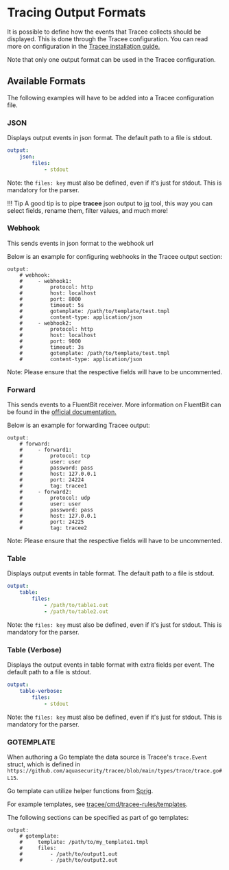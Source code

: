 # Tracing Output Formats

It is possible to define how the events that Tracee collects should be displayed. This is done through the Tracee configuration. You can read more on configuration in the [Tracee installation guide.](../install/index.md)

Note that only one output format can be used in the Tracee configuration.

## Available Formats

The following examples will have to be added into a Tracee configuration file.

### JSON

Displays output events in json format. The default path to a file is stdout.

```yaml
output:
    json:
        files:
            - stdout
```

Note: the `files: key` must also be defined, even if it's just for stdout. This is mandatory for the parser.

!!! Tip
    A good tip is to pipe **tracee** json output to [jq](https://jqlang.github.io/jq/) tool, this way
    you can select fields, rename them, filter values, and much more!

### Webhook

This sends events in json format to the webhook url

Below is an example for configuring webhooks in the Tracee output section:

```
output:
    # webhook:
    #     - webhook1:
    #         protocol: http
    #         host: localhost
    #         port: 8000
    #         timeout: 5s
    #         gotemplate: /path/to/template/test.tmpl
    #         content-type: application/json
    #     - webhook2:
    #         protocol: http
    #         host: localhost
    #         port: 9000
    #         timeout: 3s
    #         gotemplate: /path/to/template/test.tmpl
    #         content-type: application/json
```

Note: Please ensure that the respective fields will have to be uncommented.

### Forward

This sends events to a FluentBit receiver. More information on FluentBit can be found in the [official documentation.](https://fluentbit.io/)

Below is an example for forwarding Tracee output: 

```
output:
    # forward:
    #     - forward1:
    #         protocol: tcp
    #         user: user
    #         password: pass
    #         host: 127.0.0.1
    #         port: 24224
    #         tag: tracee1
    #     - forward2:
    #         protocol: udp
    #         user: user
    #         password: pass
    #         host: 127.0.0.1
    #         port: 24225
    #         tag: tracee2
```

Note: Please ensure that the respective fields will have to be uncommented.

### Table

Displays output events in table format. The default path to a file is stdout.

```yaml
output:
    table:
        files:
            - /path/to/table1.out
            - /path/to/table2.out
```

Note: the `files: key` must also be defined, even if it's just for stdout. This is mandatory for the parser.

### Table (Verbose)

Displays the output events in table format with extra fields per event. The default path to a file is stdout.


```yaml
output:
    table-verbose:
        files:
            - stdout
```

Note: the `files: key` must also be defined, even if it's just for stdout. This is mandatory for the parser.

### GOTEMPLATE

When authoring a Go template the data source is Tracee's `trace.Event` struct, which is defined in `https://github.com/aquasecurity/tracee/blob/main/types/trace/trace.go#L15`.

Go template can utilize helper functions from [Sprig](http://masterminds.github.io/sprig/).

For example templates, see [tracee/cmd/tracee-rules/templates](https://github.com/aquasecurity/tracee/tree/main/cmd/tracee-rules/templates).

The following sections can be specified as part of go templates:

```
output:
    # gotemplate:
    #     template: /path/to/my_template1.tmpl
    #     files:
    #         - /path/to/output1.out
    #         - /path/to/output2.out
```
